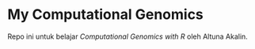 # My Computational Genomics
Repo ini untuk belajar _Computational Genomics with R_ oleh Altuna Akalin.
